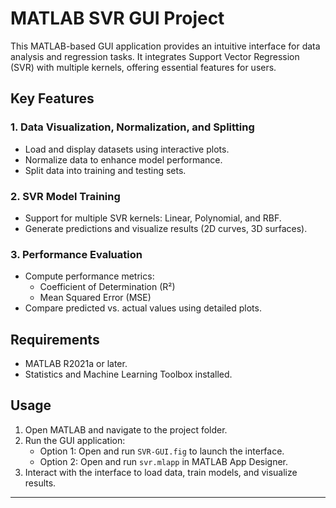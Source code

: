 # MATLAB SVR GUI Project  

This MATLAB-based GUI application provides an intuitive interface for data analysis and regression tasks. It integrates Support Vector Regression (SVR) with multiple kernels, offering essential features for users.  

## Key Features  

### 1. Data Visualization, Normalization, and Splitting  
- Load and display datasets using interactive plots.  
- Normalize data to enhance model performance.  
- Split data into training and testing sets.  

### 2. SVR Model Training  
- Support for multiple SVR kernels: Linear, Polynomial, and RBF.  
- Generate predictions and visualize results (2D curves, 3D surfaces).  

### 3. Performance Evaluation  
- Compute performance metrics:  
  - Coefficient of Determination (R²)  
  - Mean Squared Error (MSE)  
- Compare predicted vs. actual values using detailed plots.  

## Requirements  
- MATLAB R2021a or later.  
- Statistics and Machine Learning Toolbox installed.  


## Usage  
1. Open MATLAB and navigate to the project folder.  
2. Run the GUI application:  
   - Option 1: Open and run `SVR-GUI.fig` to launch the interface.  
   - Option 2: Open and run `svr.mlapp` in MATLAB App Designer.  
3. Interact with the interface to load data, train models, and visualize results.  

---
